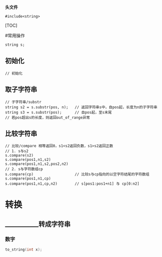 **头文件**
```cpp{.line-numbers}
#include<string>
```

[TOC]

#常用操作
```cpp{.line-numbers}
string s;
```
## 初始化
```cpp{.line-numbers}
// 初始化
```

## 取子字符串
```cpp{.line-numbers}
// 子字符串/substr
string s2 = s.substr(pos, n);   // 返回字符串s中，自pos起，长度为n的子字符串
string s3 = s.substr(pos);      // 自pos起，至s末尾
// 若pos超出s的长度，则返回out_of_range异常
```

## 比较字符串
```cpp{.line-numbers}
// 比较/compare 相等返回0，s1<s2返回负数，s1>s2返回正数
// 1. s与s2
s.compare(s2)
s.compare(pos1,n1,s2)
s.compare(pos1,n1,s2,pos2,n2)
// 2. s与字符数组cp
s.compare(cp)                   // 比较s与cp指向的以空字符结尾的字符数组
s.compare(pos1,n1,cp)
s.compare(pos1,n1,cp,n2)        // s[pos1:pos1+n1] 与 cp[0:n2]
```

# 转换
## ___________转成字符串
### 数字
```cpp
to_string(int x);
```